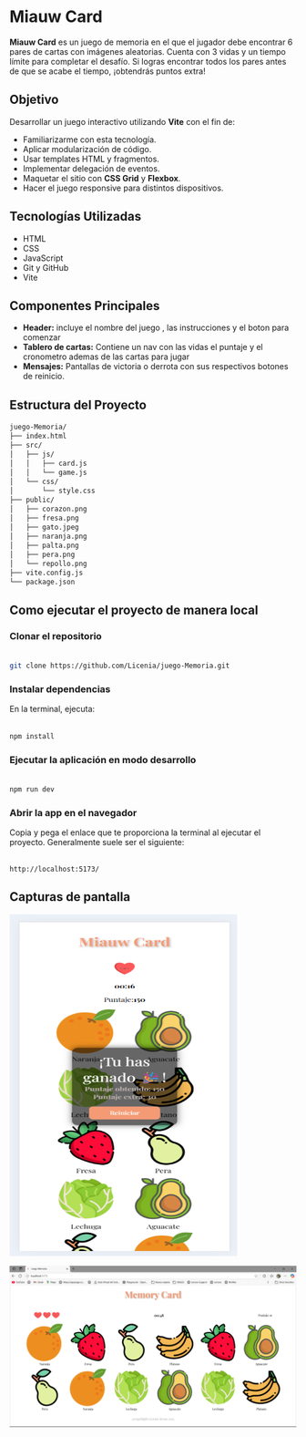 # Miauw Card

**Miauw Card** es un juego de memoria en el que el jugador debe encontrar 6 pares de cartas con imágenes aleatorias. Cuenta con 3 vidas y un tiempo límite para completar el desafío. Si logras encontrar todos los pares antes de que se acabe el tiempo, ¡obtendrás puntos extra!

## Objetivo

Desarrollar un juego interactivo utilizando **Vite** con el fin de:

- Familiarizarme con esta tecnología.
- Aplicar modularización de código.
- Usar templates HTML y fragmentos.
- Implementar delegación de eventos.
- Maquetar el sitio con **CSS Grid** y **Flexbox**.
- Hacer el juego responsive para distintos dispositivos.

## Tecnologías Utilizadas

- HTML
- CSS
- JavaScript
- Git y GitHub
- Vite

## Componentes Principales

- __Header:__ incluye el nombre del juego , las instrucciones y el boton para comenzar
- __Tablero de cartas:__  Contiene un nav con las vidas el puntaje y el cronometro ademas de las cartas para jugar
- __Mensajes:__ Pantallas de victoria o derrota con sus respectivos botones de reinicio.

## Estructura del Proyecto

```
juego-Memoria/
├── index.html
├── src/
│   ├── js/
│   │   ├── card.js
│   │   └── game.js
│   └── css/
│       └── style.css
├── public/
│   ├── corazon.png
│   ├── fresa.png
│   ├── gato.jpeg
│   ├── naranja.png
│   ├── palta.png
│   ├── pera.png
│   └── repollo.png
├── vite.config.js
└── package.json

```

## Como ejecutar el proyecto de manera local

### **Clonar el repositorio**

```bash
	
git clone https://github.com/Licenia/juego-Memoria.git
```

### **Instalar dependencias**

En la terminal, ejecuta:

```bash

npm install
```

### **Ejecutar la aplicación en modo desarrollo**

```bash

npm run dev
```

### **Abrir la app en el navegador**

Copia y pega el enlace que te proporciona la terminal al ejecutar el proyecto. Generalmente suele ser el siguiente:

```

http://localhost:5173/

```

## Capturas de pantalla
<img src="./public/Captura%20de%20pantalla.png" alt="Captura del juego" width="400"  height="600"/>

![](/public/captura-pantalla2.png)

